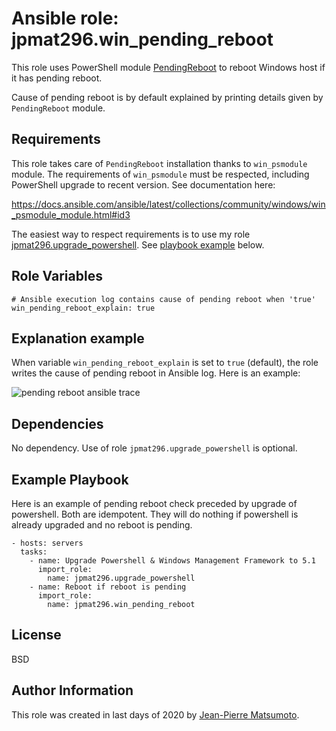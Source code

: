 Ansible role: jpmat296.win_pending_reboot
=========================================

This role uses PowerShell module [PendingReboot](https://github.com/bcwilhite/PendingReboot) to
reboot Windows host if it has pending reboot.

Cause of pending reboot is by default explained by printing details given by `PendingReboot` module.

Requirements
------------

This role takes care of `PendingReboot` installation thanks to `win_psmodule` module. The
requirements of `win_psmodule` must be respected, including PowerShell upgrade to recent version.
See documentation here:

https://docs.ansible.com/ansible/latest/collections/community/windows/win_psmodule_module.html#id3

The easiest way to respect requirements is to use my role
[jpmat296.upgrade_powershell](https://github.com/jpmat296/ansible-upgrade-powershell). See
[playbook example](#example-playbook) below.

Role Variables
--------------

```
# Ansible execution log contains cause of pending reboot when 'true'
win_pending_reboot_explain: true
```

Explanation example
-------------------

When variable `win_pending_reboot_explain` is set to `true` (default), the role writes
the cause of pending reboot in Ansible log. Here is an example:

![pending reboot ansible trace](https://user-images.githubusercontent.com/12024504/103155351-5d8fa800-479f-11eb-9da1-c724b4824484.png)

Dependencies
------------

No dependency. Use of role `jpmat296.upgrade_powershell` is optional.

Example Playbook
----------------

Here is an example of pending reboot check preceded by upgrade of powershell. Both are idempotent. They will do nothing if powershell is already upgraded and no reboot is pending.

    - hosts: servers
      tasks:
        - name: Upgrade Powershell & Windows Management Framework to 5.1
          import_role:
            name: jpmat296.upgrade_powershell
        - name: Reboot if reboot is pending
          import_role:
            name: jpmat296.win_pending_reboot

License
-------

BSD

Author Information
------------------

This role was created in last days of 2020 by
[Jean-Pierre Matsumoto](https://fr.linkedin.com/in/jpmatsumoto).
